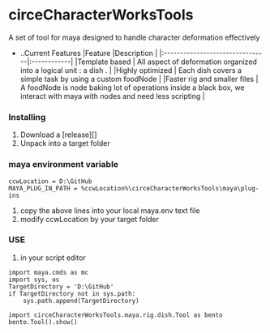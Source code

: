 circeCharacterWorksTools
========================

A set of tool for maya designed to handle character deformation effectively

* ..Current Features
|Feature                          |Description  |
|:--------------------------------|:------------|
|Template based                   | All aspect of deformation organized into a logical unit  : a dish . |
|Highly optimized                 | Each dish covers a simple task  by using a custom foodNode |
|Faster rig and smaller files     | A foodNode is node baking lot of operations inside a black box, we interact with maya with nodes and need less scripting |

### Installing

1. Download a [release][]
2. Unpack into a target folder

### maya environment variable
```
ccwLocation = D:\GitHub
MAYA_PLUG_IN_PATH = %ccwLocation%\circeCharacterWorksTools\maya\plug-ins
```
1. copy the above lines into your local maya.env text file
2. modify ccwLocation by your target folder

### USE
1. in your script editor
```
import maya.cmds as mc
import sys, os
TargetDirectory = 'D:\GitHub'
if TargetDirectory not in sys.path:
    sys.path.append(TargetDirectory)

import circeCharacterWorksTools.maya.rig.dish.Tool as bento
bento.Tool().show()
```

